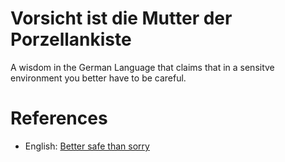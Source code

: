 # Vorsicht ist die Mutter der Porzellankiste

A wisdom in the German Language that claims that in a sensitve environment you better have to be careful.

# References

- English: [Better safe than sorry](300003.md)
